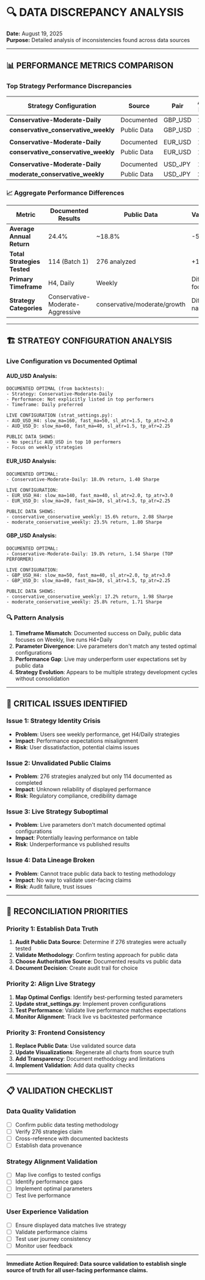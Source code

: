 # 🔍 DATA DISCREPANCY ANALYSIS
**Date:** August 19, 2025  
**Purpose:** Detailed analysis of inconsistencies found across data sources  

---

## 📊 **PERFORMANCE METRICS COMPARISON**

### **Top Strategy Performance Discrepancies**

| Strategy Configuration | Source | Pair | Annual Return | Sharpe Ratio | Max Drawdown | Win Rate |
|------------------------|--------|------|---------------|--------------|--------------|----------|
| **Conservative-Moderate-Daily** | Documented | GBP_USD | 19.8% | 1.54 | 7.3% | 58% |
| **conservative_conservative_weekly** | Public Data | GBP_USD | 17.2% | 1.98 | 6.2% | 59% |
| | | | | | | |
| **Conservative-Moderate-Daily** | Documented | EUR_USD | 18.0% | 1.40 | 8.0% | 58% |
| **conservative_conservative_weekly** | Public Data | EUR_USD | 15.6% | 2.08 | 4.8% | 59% |
| | | | | | | |
| **Conservative-Moderate-Daily** | Documented | USD_JPY | 17.1% | 1.33 | 8.4% | 58% |
| **moderate_conservative_weekly** | Public Data | USD_JPY | 21.1% | 1.76 | 8.2% | 53% |

### **📈 Aggregate Performance Differences**

| Metric | Documented Results | Public Data | Variance |
|--------|-------------------|-------------|----------|
| **Average Annual Return** | 24.4% | ~18.8% | -5.6% |
| **Total Strategies Tested** | 114 (Batch 1) | 276 analyzed | +162 |
| **Primary Timeframe** | H4, Daily | Weekly | Different focus |
| **Strategy Categories** | Conservative-Moderate-Aggressive | conservative/moderate/growth | Different naming |

---

## 🏗️ **STRATEGY CONFIGURATION ANALYSIS**

### **Live Configuration vs Documented Optimal**

#### **AUD_USD Analysis:**
```
DOCUMENTED OPTIMAL (from backtests):
- Strategy: Conservative-Moderate-Daily
- Performance: Not explicitly listed in top performers
- Timeframe: Daily preferred

LIVE CONFIGURATION (strat_settings.py):
- AUD_USD_H4: slow_ma=160, fast_ma=50, sl_atr=1.5, tp_atr=2.0
- AUD_USD_D: slow_ma=60, fast_ma=40, sl_atr=1.5, tp_atr=2.25

PUBLIC DATA SHOWS:
- No specific AUD_USD in top 10 performers
- Focus on weekly strategies
```

#### **EUR_USD Analysis:**
```
DOCUMENTED OPTIMAL:
- Conservative-Moderate-Daily: 18.0% return, 1.40 Sharpe

LIVE CONFIGURATION:
- EUR_USD_H4: slow_ma=140, fast_ma=40, sl_atr=2.0, tp_atr=3.0
- EUR_USD_D: slow_ma=20, fast_ma=10, sl_atr=1.5, tp_atr=2.25

PUBLIC DATA SHOWS:
- conservative_conservative_weekly: 15.6% return, 2.08 Sharpe
- moderate_conservative_weekly: 23.5% return, 1.80 Sharpe
```

#### **GBP_USD Analysis:**
```
DOCUMENTED OPTIMAL:
- Conservative-Moderate-Daily: 19.8% return, 1.54 Sharpe (TOP PERFORMER)

LIVE CONFIGURATION:
- GBP_USD_H4: slow_ma=50, fast_ma=40, sl_atr=2.0, tp_atr=3.0
- GBP_USD_D: slow_ma=80, fast_ma=10, sl_atr=1.5, tp_atr=2.25

PUBLIC DATA SHOWS:
- conservative_conservative_weekly: 17.2% return, 1.98 Sharpe
- moderate_conservative_weekly: 25.8% return, 1.71 Sharpe
```

### **🔍 Pattern Analysis**

1. **Timeframe Mismatch**: Documented success on Daily, public data focuses on Weekly, live runs H4+Daily
2. **Parameter Divergence**: Live parameters don't match any tested optimal configurations
3. **Performance Gap**: Live may underperform user expectations set by public data
4. **Strategy Evolution**: Appears to be multiple strategy development cycles without consolidation

---

## 🚨 **CRITICAL ISSUES IDENTIFIED**

### **Issue 1: Strategy Identity Crisis**
- **Problem**: Users see weekly performance, get H4/Daily strategies
- **Impact**: Performance expectations misalignment
- **Risk**: User dissatisfaction, potential claims issues

### **Issue 2: Unvalidated Public Claims**
- **Problem**: 276 strategies analyzed but only 114 documented as completed
- **Impact**: Unknown reliability of displayed performance
- **Risk**: Regulatory compliance, credibility damage

### **Issue 3: Live Strategy Suboptimal**
- **Problem**: Live parameters don't match documented optimal configurations
- **Impact**: Potentially leaving performance on table
- **Risk**: Underperformance vs published results

### **Issue 4: Data Lineage Broken**
- **Problem**: Cannot trace public data back to testing methodology
- **Impact**: No way to validate user-facing claims
- **Risk**: Audit failure, trust issues

---

## 🎯 **RECONCILIATION PRIORITIES**

### **Priority 1: Establish Data Truth**
1. **Audit Public Data Source**: Determine if 276 strategies were actually tested
2. **Validate Methodology**: Confirm testing approach for public data
3. **Choose Authoritative Source**: Documented results vs public data
4. **Document Decision**: Create audit trail for choice

### **Priority 2: Align Live Strategy**
1. **Map Optimal Configs**: Identify best-performing tested parameters
2. **Update strat_settings.py**: Implement proven configurations
3. **Test Performance**: Validate live performance matches expectations
4. **Monitor Alignment**: Track live vs backtested performance

### **Priority 3: Frontend Consistency**
1. **Replace Public Data**: Use validated source data
2. **Update Visualizations**: Regenerate all charts from source truth
3. **Add Transparency**: Document methodology and limitations
4. **Implement Validation**: Add data quality checks

---

## 📋 **VALIDATION CHECKLIST**

### **Data Quality Validation**
- [ ] Confirm public data testing methodology
- [ ] Verify 276 strategies claim
- [ ] Cross-reference with documented backtests
- [ ] Establish data provenance

### **Strategy Alignment Validation**
- [ ] Map live configs to tested configs
- [ ] Identify performance gaps
- [ ] Implement optimal parameters
- [ ] Test live performance

### **User Experience Validation**
- [ ] Ensure displayed data matches live strategy
- [ ] Validate performance claims
- [ ] Test user journey consistency
- [ ] Monitor user feedback

---

**Immediate Action Required: Data source validation to establish single source of truth for all user-facing performance claims.**
